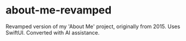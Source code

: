 # about-me-revamped
Revamped version of my 'About Me' project, originally from 2015. Uses SwiftUI. Converted with AI assistance.
